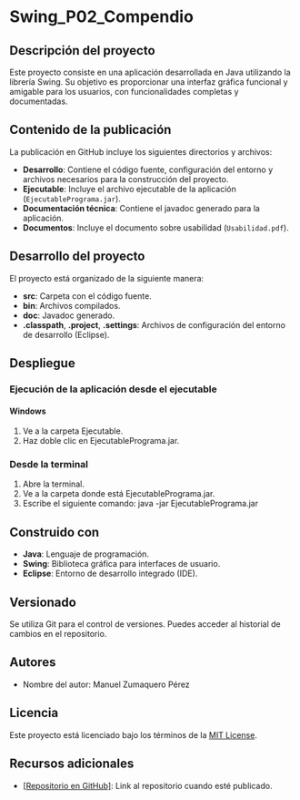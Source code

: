 # Swing_P02_Compendio

## Descripción del proyecto
Este proyecto consiste en una aplicación desarrollada en Java utilizando la librería Swing. Su objetivo es proporcionar una interfaz gráfica funcional y amigable para los usuarios, con funcionalidades completas y documentadas.

## Contenido de la publicación
La publicación en GitHub incluye los siguientes directorios y archivos:

- **Desarrollo**: Contiene el código fuente, configuración del entorno y archivos necesarios para la construcción del proyecto.
- **Ejecutable**: Incluye el archivo ejecutable de la aplicación (`EjecutablePrograma.jar`).
- **Documentación técnica**: Contiene el javadoc generado para la aplicación.
- **Documentos**: Incluye el documento sobre usabilidad (`Usabilidad.pdf`).

## Desarrollo del proyecto
El proyecto está organizado de la siguiente manera:

- **src**: Carpeta con el código fuente.
- **bin**: Archivos compilados.
- **doc**: Javadoc generado.
- **.classpath**, **.project**, **.settings**: Archivos de configuración del entorno de desarrollo (Eclipse).

## Despliegue
### Ejecución de la aplicación desde el ejecutable
#### Windows
1. Ve a la carpeta Ejecutable.
2. Haz doble clic en EjecutablePrograma.jar.

### Desde la terminal
1. Abre la terminal.
2. Ve a la carpeta donde está EjecutablePrograma.jar.
3. Escribe el siguiente comando:  java -jar EjecutablePrograma.jar

## Construido con
- **Java**: Lenguaje de programación.
- **Swing**: Biblioteca gráfica para interfaces de usuario.
- **Eclipse**: Entorno de desarrollo integrado (IDE).

## Versionado
Se utiliza Git para el control de versiones. Puedes acceder al historial de cambios en el repositorio.

## Autores
- Nombre del autor: Manuel Zumaquero Pérez

## Licencia
Este proyecto está licenciado bajo los términos de la [MIT License](LICENSE).

## Recursos adicionales
- [[Repositorio en GitHub]](https://github.com/manolozumaquero8/Swing_P02_compendio): Link al repositorio cuando esté publicado.
